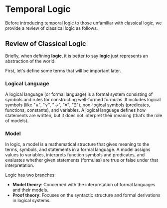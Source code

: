 # Temporal Logic

Before introducing temporal logic to those unfamiliar with classical logic, we provide a review of classical logic as follows.

## Review of Classical Logic
Briefly, when defining __logic__, it is better to say __logic__ just represents an abstraction of the world.

First, let's define some terms that will be important later.

### Logical Language
A logical language (or formal language) is a formal system consisting of symbols and rules for constructing well-formed formulas. It includes logical symbols (like "∧", "∨", "→", "∀", "∃"), non-logical symbols (predicates, functions, constants), and variables. A logical language defines how statements are written, but it does not interpret their meaning (that’s the role of models).

### Model
In logic, a model is a mathematical structure that gives meaning to the terms, symbols, and statements in a formal language. A model assigns values to variables, interprets function symbols and predicates, and evaluates whether given statements (formulas) are true or false under that interpretation.



Logic has two branches:
* __Model theory__: Concerned with the interpretation of formal languages and their models.
* __Proof theory__: Focuses on the syntactic structure and formal derivations in logical systems.

